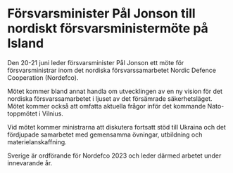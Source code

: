# Försvarsminister Pål Jonson till nordiskt försvarsministermöte på Island

Den 20-21 juni leder försvarsminister Pål Jonson ett möte för försvarsministrar inom det nordiska försvarssamarbetet Nordic Defence Cooperation (Nordefco).

Mötet kommer bland annat handla om utvecklingen av en ny vision för det nordiska försvarssamarbetet i ljuset av det försämrade säkerhetsläget. Mötet kommer också att omfatta aktuella frågor inför det kommande Nato-toppmötet i Vilnius.

Vid mötet kommer ministrarna att diskutera fortsatt stöd till Ukraina och det fördjupade samarbetet med gemensamma övningar, utbildning och materielanskaffning.

Sverige är ordförande för Nordefco 2023 och leder därmed arbetet under innevarande år.
